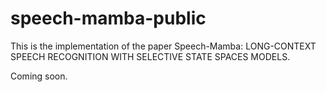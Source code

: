 # speech-mamba-public


This is the implementation of the paper Speech-Mamba: LONG-CONTEXT SPEECH RECOGNITION WITH SELECTIVE STATE SPACES MODELS.

Coming soon.
